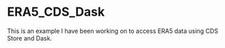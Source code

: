 # ERA5_CDS_Dask
This is an example I have been working on to access ERA5 data using CDS Store and Dask. 
